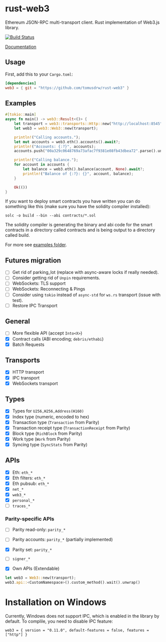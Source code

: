 # rust-web3

Ethereum JSON-RPC multi-transport client.
Rust implementation of Web3.js library.

[![Build Status][travis-image]][travis-url]

[travis-image]: https://travis-ci.org/tomusdrw/rust-web3.svg?branch=master
[travis-url]: https://travis-ci.org/tomusdrw/rust-web3

[Documentation](http://tomusdrw.github.io/rust-web3/index.html)

## Usage

First, add this to your `Cargo.toml`:

```toml
[dependencies]
web3 = { git = "https://github.com/tomusdrw/rust-web3" }
```

## Examples
```rust
#[tokio::main]
async fn main() -> web3::Result<()> {
    let transport = web3::transports::Http::new("http://localhost:8545")?;
    let web3 = web3::Web3::new(transport);

    println!("Calling accounts.");
    let mut accounts = web3.eth().accounts().await?;
    println!("Accounts: {:?}", accounts);
    accounts.push("00a329c0648769a73afac7f9381e08fb43dbea72".parse().unwrap());

    println!("Calling balance.");
    for account in accounts {
        let balance = web3.eth().balance(account, None).await?;
        println!("Balance of {:?}: {}", account, balance);
    }

    Ok(())
}
```

If you want to deploy smart contracts you have written you can do something like this (make sure you have the solidity compiler installed):

`solc -o build --bin --abi contracts/*.sol`

The solidity compiler is generating the binary and abi code for the smart contracts in a directory called contracts and is being output to a directory called build.

For more see [examples folder](./examples).

## Futures migration
- [ ] Get rid of parking_lot (replace with async-aware locks if really needed).
- [ ] Consider getting rid of `Unpin` requirements.
- [ ] WebSockets: TLS support
- [ ] WebSockets: Reconnecting & Pings
- [ ] Consider using `tokio` instead of `async-std` for `ws.rs` transport (issue with test).
- [ ] Restore IPC Transport

## General
- [ ] More flexible API (accept `Into<X>`)
- [x] Contract calls (ABI encoding; `debris/ethabi`)
- [X] Batch Requests

## Transports
- [x] HTTP transport
- [x] IPC transport
- [x] WebSockets transport

## Types
- [x] Types for `U256,H256,Address(H160)`
- [x] Index type (numeric, encoded to hex)
- [x] Transaction type (`Transaction` from Parity)
- [x] Transaction receipt type (`TransactionReceipt` from Parity)
- [x] Block type (`RichBlock` from Parity)
- [x] Work type (`Work` from Parity)
- [X] Syncing type (`SyncStats` from Parity)

## APIs
- [x] Eth: `eth_*`
- [x] Eth filters: `eth_*`
- [x] Eth pubsub: `eth_*`
- [x] `net_*`
- [x] `web3_*`
- [x] `personal_*`
- [ ] `traces_*`

### Parity-specific APIs
- [ ] Parity read-only: `parity_*`
- [ ] Parity accounts: `parity_*` (partially implemented)
- [x] Parity set: `parity_*`
- [ ] `signer_*`

- [x] Own APIs (Extendable)
```rust
let web3 = Web3::new(transport);
web3.api::<CustomNamespace>().custom_method().wait().unwrap()
```

# Installation on Windows

Currently, Windows does not support IPC, which is enabled in the library by default.
To complile, you need to disable IPC feature:
```
web3 = { version = "0.11.0", default-features = false, features = ["http"] }
```
